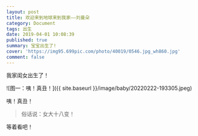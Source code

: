 ```yaml
---
layout: post
title: 欢迎来到地球来到我家——刘曼朵
category: Document
tags: 出生
date: 2019-04-01 10:08:39
published: true
summary: 宝宝出生了!
cover: 'https://img95.699pic.com/photo/40019/0546.jpg_wh860.jpg'
comment: false
---
```


我家闺女出生了！

![图一：咦！真丑！]({{ site.baseurl }}/image/baby/20220222-193305.jpeg)

咦！真丑！

> 俗话说：女大十八变！

等着看吧！
